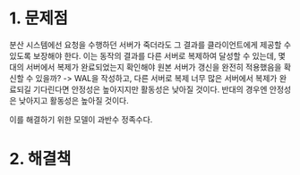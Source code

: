 # 1. 문제점
분산 시스템에선 요청을 수행하던 서버가 죽더라도 그 결과를 클라이언트에게 제공할 수 있도록 보장해야 한다. 
이는 동작의 결과를 다른 서버로 복제하여 달성할 수 있는데, 몇 대의 서버에서 복제가 완료되었는지 확인해야 원본 서버가 갱신을 완전히 적용했음을 확신할 수 있을까?
-> WAL을 작성하고, 다른 서버로 복제
너무 많은 서버에서 복제가 완료되길 기다린다면 안정성은 높아지지만 활동성은 낮아질 것이다.
반대의 경우엔 안정성은 낮아지고 활동성은 높아질 것이다.

이를 해결하기 위한 모델이 과반수 정족수다.
# 2. 해결책
